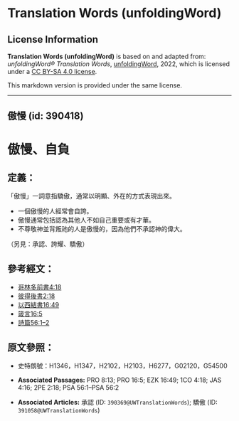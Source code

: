 # Translation Words (unfoldingWord)

## License Information

**Translation Words (unfoldingWord)** is based on and adapted from: _unfoldingWord® Translation Words_, [unfoldingWord](https://unfoldingword.org/utw), 2022, which is licensed under a [CC BY-SA 4.0 license](https://creativecommons.org/licenses/by-sa/4.0/legalcode.en).

This markdown version is provided under the same license.



--------------------------------

## 傲慢 (id: 390418)

傲慢、自負
=====

定義：
---

「傲慢」一詞意指驕傲，通常以明顯、外在的方式表現出來。

* 一個傲慢的人經常會自誇。
* 傲慢通常包括認為其他人不如自己重要或有才華。
* 不尊敬神並背叛祂的人是傲慢的，因為他們不承認神的偉大。

（另見：承認、誇耀、驕傲）

參考經文：
-----

* [哥林多前書4:18](https://ref.ly/1Cor4:18)
* [彼得後書2:18](https://ref.ly/2Pet2:18)
* [以西結書16:49](https://ref.ly/Ezek16:49)
* [箴言16:5](https://ref.ly/Prov16:5)
* [詩篇56:1–2](https://ref.ly/Ps56:1-Ps56:2)

原文參照：
-----

* 史特朗號：H1346，H1347，H2102，H2103，H6277，G02120，G54500

* **Associated Passages:** PRO 8:13; PRO 16:5; EZK 16:49; 1CO 4:18; JAS 4:16; 2PE 2:18; PSA 56:1–PSA 56:2
* **Associated Articles:** 承認 (ID: `390369@UWTranslationWords`); 驕傲 (ID: `391058@UWTranslationWords`)

